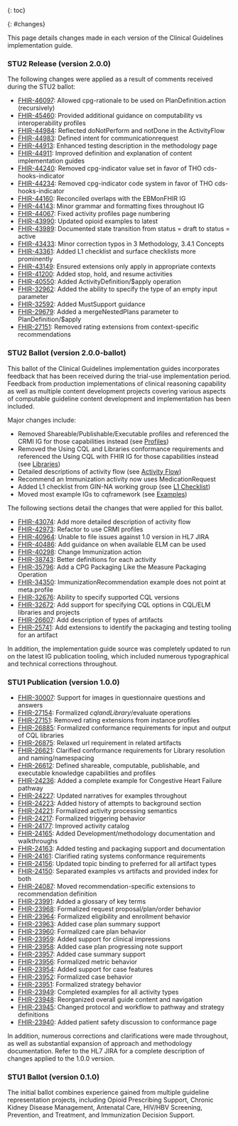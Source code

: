{: toc}

{: #changes}

This page details changes made in each version of the Clinical Guidelines implementation guide.

### STU2 Release (version 2.0.0)

The following changes were applied as a result of comments received during the STU2 ballot:

* [FHIR-46097](https://jira.hl7.org/browse/FHIR-46097): Allowed cpg-rationale to be used on PlanDefinition.action (recursively)
* [FHIR-45460](https://jira.hl7.org/browse/FHIR-45460): Provided additional guidance on computability vs interoperability profiles
* [FHIR-44984](https://jira.hl7.org/browse/FHIR-44984): Reflected doNotPerform and notDone in the ActivityFlow
* [FHIR-44983](https://jira.hl7.org/browse/FHIR-44983): Defined intent for communicationrequest
* [FHIR-44913](https://jira.hl7.org/browse/FHIR-44913): Enhanced testing description in the methodology page
* [FHIR-44911](https://jira.hl7.org/browse/FHIR-44911): Improved definition and explanation of content implementation guides
* [FHIR-44240](https://jira.hl7.org/browse/FHIR-44240): Removed cpg-indicator value set in favor of THO cds-hooks-indicator
* [FHIR-44234](https://jira.hl7.org/browse/FHIR-44234): Removed cpg-indicator code system in favor of THO cds-hooks-indicator
* [FHIR-44160](https://jira.hl7.org/browse/FHIR-44160): Reconciled overlaps with the EBMonFHIR IG
* [FHIR-44143](https://jira.hl7.org/browse/FHIR-44143): Minor grammar and formatting fixes throughout IG
* [FHIR-44067](https://jira.hl7.org/browse/FHIR-44067): Fixed activity profiles page numbering
* [FHIR-43990](https://jira.hl7.org/browse/FHIR-43990): Updated opioid examples to latest 
* [FHIR-43989](https://jira.hl7.org/browse/FHIR-43989): Documented state transition from status = draft to status = active
* [FHIR-43433](https://jira.hl7.org/browse/FHIR-43433): Minor correction typos in 3 Methodology, 3.4.1 Concepts
* [FHIR-43361](https://jira.hl7.org/browse/FHIR-43361): Added L1 checklist and surface checklists more prominently
* [FHIR-43149](https://jira.hl7.org/browse/FHIR-43149): Ensured extensions only apply in appropriate contexts
* [FHIR-41200](https://jira.hl7.org/browse/FHIR-41200): Added stop, hold, and resume activities
* [FHIR-40550](https://jira.hl7.org/browse/FHIR-40550): Added ActivityDefinition/$apply operation
* [FHIR-32962](https://jira.hl7.org/browse/FHIR-32962): Added the ability to specify the type of an empty input parameter
* [FHIR-32592](https://jira.hl7.org/browse/FHIR-32592): Added MustSupport guidance
* [FHIR-29679](https://jira.hl7.org/browse/FHIR-29679): Added a mergeNestedPlans parameter to PlanDefinition/$apply
* [FHIR-27151](https://jira.hl7.org/browse/FHIR-27151): Removed rating extensions from context-specific recommendations

### STU2 Ballot (version 2.0.0-ballot)

This ballot of the Clinical Guidelines implementation guides incorporates feedback that has been received during the trial-use 
implementation period. Feedback from production implementations of clinical reasoning capability as well as multiple content 
development projects covering various aspects of computable guideline content development and implementation has been included.

Major changes include:

* Removed Shareable/Publishable/Executable profiles and referenced the CRMI IG for those capabilities instead (see [Profiles](profiles.html))
* Removed the Using CQL and Libraries conformance requirements and referenced the Using CQL with FHIR IG for those capabilities instead (see [Libraries](libraries.html))
* Detailed descriptions of activity flow (see [Activity Flow](activityflow.html))
* Recommend an Immunization activity now uses MedicationRequest 
* Added L1 checklist from GIN-NA working group (see [L1 Checklist](clinical-guidelines-development-L1-checklist.html))
* Moved most example IGs to cqframework (see [Examples](examples.html))

The following sections detail the changes that were applied for this ballot.

* [FHIR-43074](https://jira.hl7.org/browse/FHIR-43074): Add more detailed description of activity flow
* [FHIR-42973](https://jira.hl7.org/browse/FHIR-42973): Refactor to use CRMI profiles
* [FHIR-40964](https://jira.hl7.org/browse/FHIR-40964): Unable to file issues against 1.0 version in HL7 JIRA
* [FHIR-40486](https://jira.hl7.org/browse/FHIR-40486): Add guidance on when available ELM can be used
* [FHIR-40298](https://jira.hl7.org/browse/FHIR-40298): Change Immunization action
* [FHIR-38743](https://jira.hl7.org/browse/FHIR-38743): Better definitions for each activity
* [FHIR-35796](https://jira.hl7.org/browse/FHIR-35796): Add a CPG Packaging Like the Measure Packaging Operation
* [FHIR-34350](https://jira.hl7.org/browse/FHIR-34350): ImmunizationRecommendation example does not point at meta.profile
* [FHIR-32676](https://jira.hl7.org/browse/FHIR-32676): Ability to specify supported CQL versions
* [FHIR-32672](https://jira.hl7.org/browse/FHIR-32672): Add support for specifying CQL options in CQL/ELM libraries and projects
* [FHIR-26607](https://jira.hl7.org/browse/FHIR-26607): Add description of types of artifacts
* [FHIR-25741](https://jira.hl7.org/browse/FHIR-25741): Add extensions to identify the packaging and testing tooling for an artifact

In addition, the implementation guide source was completely updated to run on the latest IG publication tooling, which included numerous typographical and technical corrections throughout.

### STU1 Publication (version 1.0.0)

* [FHIR-30007](https://jira.hl7.org/browse/FHIR-30007): Support for images in questionnaire questions and answers
* [FHIR-27154](https://jira.hl7.org/browse/FHIR-27154): Formalized $cql and Library/$evaluate operations
* [FHIR-27151](https://jira.hl7.org/browse/FHIR-27151): Removed rating extensions from instance profiles
* [FHIR-26885](https://jira.hl7.org/browse/FHIR-26885): Formalized conformance requirements for input and output of CQL libraries
* [FHIR-26875](https://jira.hl7.org/browse/FHIR-26875): Relaxed url requirement in related artifacts
* [FHIR-26621](https://jira.hl7.org/browse/FHIR-26621): Clarified conformance requirements for Library resolution and naming/namespacing
* [FHIR-26612](https://jira.hl7.org/browse/FHIR-26612): Defined shareable, computable, publishable, and executable knowledge capabilities and profiles
* [FHIR-24236](https://jira.hl7.org/browse/FHIR-24236): Added a complete example for Congestive Heart Failure pathway
* [FHIR-24227](https://jira.hl7.org/browse/FHIR-24227): Updated narratives for examples throughout
* [FHIR-24223](https://jira.hl7.org/browse/FHIR-24223): Added history of attempts to background section
* [FHIR-24221](https://jira.hl7.org/browse/FHIR-24221): Formalized activity processing semantics
* [FHIR-24217](https://jira.hl7.org/browse/FHIR-24217): Formalized triggering behavior
* [FHIR-24177](https://jira.hl7.org/browse/FHIR-24177): Improved activity catalog
* [FHIR-24165](https://jira.hl7.org/browse/FHIR-24165): Added Development/methodology documentation and walkthroughs
* [FHIR-24163](https://jira.hl7.org/browse/FHIR-24163): Added testing and packaging support and documentation
* [FHIR-24161](https://jira.hl7.org/browse/FHIR-24161): Clarified rating systems conformance requirements
* [FHIR-24156](https://jira.hl7.org/browse/FHIR-24156): Updated topic binding to preferred for all artifact types
* [FHIR-24150](https://jira.hl7.org/browse/FHIR-24150): Separated examples vs artifacts and provided index for both
* [FHIR-24087](https://jira.hl7.org/browse/FHIR-24087): Moved recommendation-specific extensions to recommendation definition
* [FHIR-23991](https://jira.hl7.org/browse/FHIR-23991): Added a glossary of key terms
* [FHIR-23968](https://jira.hl7.org/browse/FHIR-23968): Formalized request proposal/plan/order behavior
* [FHIR-23964](https://jira.hl7.org/browse/FHIR-23964): Formalized eligibility and enrollment behavior
* [FHIR-23963](https://jira.hl7.org/browse/FHIR-23963): Added case plan summary support
* [FHIR-23960](https://jira.hl7.org/browse/FHIR-23960): Formalized care plan behavior
* [FHIR-23959](https://jira.hl7.org/browse/FHIR-23959): Added support for clinical impressions
* [FHIR-23958](https://jira.hl7.org/browse/FHIR-23958): Added case plan progressing note support
* [FHIR-23957](https://jira.hl7.org/browse/FHIR-23957): Added case summary support
* [FHIR-23956](https://jira.hl7.org/browse/FHIR-23956): Formalized metric behavior
* [FHIR-23954](https://jira.hl7.org/browse/FHIR-23954): Added support for case features
* [FHIR-23952](https://jira.hl7.org/browse/FHIR-23952): Formalized case behavior
* [FHIR-23951](https://jira.hl7.org/browse/FHIR-23951): Formalized strategy behavior
* [FHIR-23949](https://jira.hl7.org/browse/FHIR-23949): Completed examples for all activity types
* [FHIR-23948](https://jira.hl7.org/browse/FHIR-23948): Reorganized overall guide content and navigation
* [FHIR-23945](https://jira.hl7.org/browse/FHIR-23945): Changed protocol and workflow to pathway and strategy definitions
* [FHIR-23940](https://jira.hl7.org/browse/FHIR-23940): Added patient safety discussion to conformance page

In addition, numerous corrections and clarifications were made throughout, as well as substantial expansion of approach and methodology documentation. Refer to the HL7 JIRA for a complete description of changes applied to the 1.0.0 version.

### STU1 Ballot (version 0.1.0)

The initial ballot combines experience gained from multiple guideline representation projects, including Opioid Prescribing Support, Chronic Kidney Disease Management, Antenatal Care, HIV/HBV Screening, Prevention, and Treatment, and Immunization Decision Support.